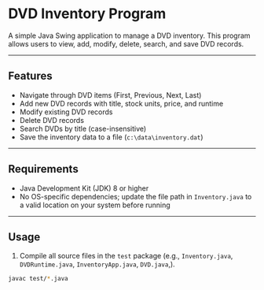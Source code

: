 # DVD Inventory Program

A simple Java Swing application to manage a DVD inventory. This program allows users to view, add, modify, delete, search, and save DVD records.

---

## Features

- Navigate through DVD items (First, Previous, Next, Last)
- Add new DVD records with title, stock units, price, and runtime
- Modify existing DVD records
- Delete DVD records
- Search DVDs by title (case-insensitive)
- Save the inventory data to a file (`c:\data\inventory.dat`)

---

## Requirements

- Java Development Kit (JDK) 8 or higher
- No OS-specific dependencies; update the file path in `Inventory.java` to a valid location on your system before running

---

## Usage

1. Compile all source files in the `test` package (e.g., `Inventory.java`, `DVDRuntime.java`, `InventoryApp.java`, `DVD.java`,).

```bash
javac test/*.java
